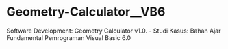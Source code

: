 # Geometry-Calculator__VB6
Software Development: Geometry Calculator v1.0. - Studi Kasus: Bahan Ajar Fundamental Pemrograman Visual Basic 6.0

